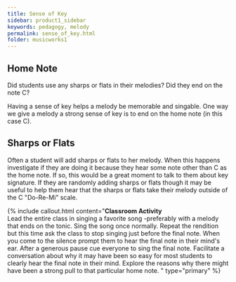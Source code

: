 ```yaml
---
title: Sense of Key
sidebar: product1_sidebar
keywords: pedagogy, melody
permalink: sense_of_key.html
folder: musicworks1
---
```


## Home Note
Did students use any sharps or flats in their melodies?  Did they end on the note C?

Having a sense of key helps a melody be memorable and singable. One way we give a melody a strong sense of key is to end on the home note (in this case C).




## Sharps or Flats
Often a student will add sharps or flats to her melody. When this happens investigate if they are doing it because they hear some note other than C as the home note. If so, this would be a great moment to talk to them about key signature. If they are randomly adding sharps or flats though it may be useful to help them hear that the sharps or flats take their melody outside of the C "Do-Re-Mi" scale. 

{% include callout.html content="**Classroom Activity** <br>
Lead the entire class in singing a favorite song -preferably with a melody that ends on the tonic. Sing the song once normally. Repeat the rendition but this time ask the class to stop singing just before the final note. When you come to the silence prompt them to hear the final note in their mind's ear.  After a generous pause cue everyone to sing the final note. Facilitate a conversation about why it may have been so easy for most students to clearly hear the final note in their mind. Explore the reasons why there might have been a strong pull to that particular home note. " type="primary" %} 

